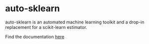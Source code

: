 # auto-sklearn

auto-sklearn is an automated machine learning toolkit and a drop-in replacement for a scikit-learn estimator.

Find the documentation [here](https://github.com/automl/auto-sklearn/blob/master/source/index.rst)


